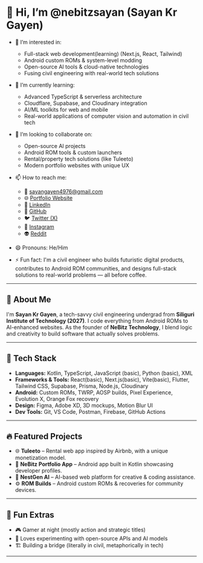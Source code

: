 # 👋 Hi, I’m @nebitzsayan (Sayan Kr Gayen)

- 👀 I’m interested in:
  - Full-stack web development(learning) (Next.js, React, Tailwind)
  - Android custom ROMs & system-level modding
  - Open-source AI tools & cloud-native technologies
  - Fusing civil engineering with real-world tech solutions

- 🌱 I’m currently learning:
  - Advanced TypeScript & serverless architecture
  - Cloudflare, Supabase, and Cloudinary integration
  - AI/ML toolkits for web and mobile
  - Real-world applications of computer vision and automation in civil tech

- 💞️ I’m looking to collaborate on:
  - Open-source AI projects
  - Android ROM tools & custom launchers
  - Rental/property tech solutions (like Tuleeto)
  - Modern portfolio websites with unique UX

- 📫 How to reach me:
  - 📧 sayangayen4976@gmail.com
  - 🌐 [Portfolio Website](https://nebitzsayan.github.io/sayangayan)
  - 💼 [LinkedIn](https://www.linkedin.com/in/sayan-gayen-9448a7335)
  - 🐙 [GitHub](https://github.com/nebitzsayan)
  - 🐦 [Twitter (X)](https://x.com/technefied)
  - 📸 [Instagram](https://www.instagram.com/aakashbusted.js)
  - 👽 [Reddit](https://www.reddit.com/u/Affectionate_Name_81)

- 😄 Pronouns: He/Him
- ⚡ Fun fact: I'm a civil engineer who builds futuristic digital products, contributes to Android ROM communities, and designs full-stack solutions to real-world problems — all before coffee.

---

## 🧠 About Me

I'm **Sayan Kr Gayen**, a tech-savvy civil engineering undergrad from **Siliguri Institute of Technology (2027)**. I code everything from Android ROMs to AI-enhanced websites. As the founder of **NeBitz Technology**, I blend logic and creativity to build software that actually solves problems.

---

## 🧰 Tech Stack

- **Languages:** Kotlin, TypeScript, JavaScript (basic), Python (basic), XML
- **Frameworks & Tools:** React(basic), Next.js(basic), Vite(basic), Flutter, Tailwind CSS, Supabase, Prisma, Node.js, Cloudinary
- **Android:** Custom ROMs, TWRP, AOSP builds, Pixel Experience, Evolution X, Orange Fox recovery
- **Design:** Figma, Adobe XD, 3D mockups, Motion Blur UI
- **Dev Tools:** Git, VS Code, Postman, Firebase, GitHub Actions

---

## 🔥 Featured Projects

- 🌐 **Tuleeto** – Rental web app inspired by Airbnb, with a unique monetization model.  
- 📱 **NeBitz Portfolio App** – Android app built in Kotlin showcasing developer profiles.  
- 🤖 **NestGen AI** – AI-based web platform for creative & coding assistance.  
- ⚙️ **ROM Builds** – Android custom ROMs & recoveries for community devices.

---

## 🧩 Fun Extras

- 🎮 Gamer at night (mostly action and strategic titles)
- 🧪 Loves experimenting with open-source APIs and AI models
- 🏗️ Building a bridge (literally in civil, metaphorically in tech)

---

